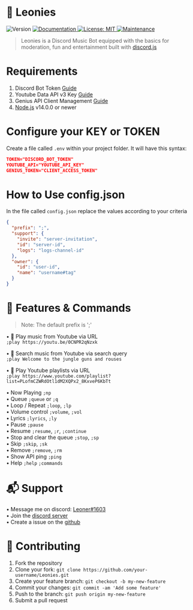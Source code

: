 # 🦁 Leonies

<p>
  <img alt="Version" src="https://img.shields.io/github/v/tag/Mr-Leonerrr/Leonies?label=Last%20Release&style=for-the-badge" />
  <a href="https://github.com/Mr-Leonerrr/Leonies#readme">
    <img alt="Documentation" src="https://readthedocs.org/projects/pip/badge/?version=latest&style=for-the-badge" />
  </a>
    <a href="https://github.com/Mr-Leonerrr/Leonies/blob/master/LICENSE" target="_blank">
    <img alt="License: MIT" src="https://img.shields.io/github/license/Mr-Leonerrr/Leonies?style=for-the-badge" />
  </a>
  <a href="https://github.com/Mr-Leonerrr/Leonies/graphs/commit-activity" target="_blank">
    <img alt="Maintenance" src="https://img.shields.io/maintenance/yes/2021?style=for-the-badge" />
  </a>
</p>

> Leonies is a Discord Music Bot equipped with the basics for moderation, fun and entertainment
> built with [discord.js](https://discord.js.org/#/docs/)

# Requirements

1. Discord Bot Token
   [Guide](https://discordjs.guide/preparations/setting-up-a-bot-application.html#creating-your-bot)
2. Youtube Data API v3 Key [Guide](https://developers.google.com/youtube/v3/getting-started)
3. Genius API Client Management [Guide](https://docs.genius.com/#/getting-started)
4. [Node.js](https://nodejs.org/es/) v14.0.0 or newer

# Configure your KEY or TOKEN

Create a file called `.env` within your project folder. It will have this syntax:

```json
TOKEN="DISCORD_BOT_TOKEN"
YOUTUBE_API="YOUTUBE_API_KEY"
GENIUS_TOKEN="CLIENT_ACCESS_TOKEN"
```

# How to Use config.json

In the file called `config.json` replace the values according to your criteria

```json
{
  "prefix": ";",
  "support": {
    "invite": "server-invitation",
    "id": "server-id",
    "logs": "logs-channel-id"
  },
  "owner": {
    "id": "user-id",
    "name": "username#tag"
  }
}
```

# 📝 Features & Commands

> Note: The default prefix is ';'

• 🎵 Play music from Youtube via URL <br/> `;play https://youtu.be/0CNPR2qNzxk`

• 🔎 Search music from Youtube via search query <br/>
`;play Welcome to the jungle guns and rouses`

• 🔎 Play Youtube playlists via URL <br/>
`;play https://www.youtube.com/playlist?list=PLofmCZWRdOtl1dM2XQPx2_8KxveP6KbTt`

• Now Playing `;np` <br/> • Queue `;queue` or `;q`<br/> • Loop / Repeat `;loop`, `;lp` <br/> •
Volume control `;volume`, `;vol` <br/> • Lyrics `;lyrics`, `;ly` <br/> • Pause `;pause` <br/> •
Resume `;resume`, `;r`, `;continue` <br/> • Stop and clear the queue `;stop`, `;sp` <br/> • Skip
`;skip`, `;sk` <br/> • Remove `;remove`, `;rm` <br/> • Show API ping `;ping` <br/> • Help `;help`
`;commands`

# 📬 Support

• Message me on discord: [Leoner#1603](https://discord.com/users/445403516970729482) <br/> • Join
the [discord server](https://discord.gg/uJguFNpkWU) <br/> • Create a issue on the
[github](https://github.com/Mr-Leonerrr/Leonies/issues)

# 🤝 Contributing

1. Fork the repository
2. Clone your fork: `git clone https://github.com/your-username/Leonies.git`
3. Create your feature branch: `git checkout -b my-new-feature`
4. Commit your changes: `git commit -am 'Add some feature'`
5. Push to the branch: `git push origin my-new-feature`
6. Submit a pull request
